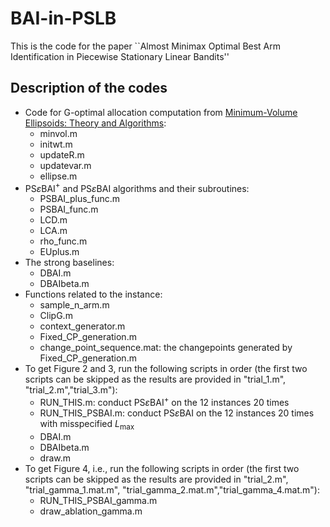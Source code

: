 # BAI-in-PSLB
This is the code for the paper ``Almost Minimax Optimal Best Arm Identification in Piecewise Stationary Linear Bandits''

## Description of the codes
- Code for G-optimal allocation computation from [Minimum-Volume Ellipsoids: Theory and Algorithms](http://archive.siam.org/books/mo23/):
	- minvol.m
	- initwt.m
	- updateR.m
	- updatevar.m
	- ellipse.m
- PS$\varepsilon$BAI$^+$ and PS$\varepsilon$BAI algorithms and their subroutines:
	- PSBAI_plus_func.m
	- PSBAI_func.m
	- LCD.m
	- LCA.m
	- rho_func.m
	- EUplus.m
- The strong baselines:
	- DBAI.m
	- DBAIbeta.m
- Functions related to the instance:
	- sample_n_arm.m
	- ClipG.m
	- context_generator.m
	- Fixed_CP_generation.m
	- change_point_sequence.mat: the changepoints generated by Fixed_CP_generation.m  		
- To get Figure 2 and 3, run the following scripts in order (the first two scripts can be skipped as the results are provided in "trial_1.m", "trial_2.m","trial_3.m"):
	- RUN_THIS.m: conduct PS$\varepsilon$BAI$^+$ on the 12 instances 20 times
	- RUN_THIS_PSBAI.m: conduct PS$\varepsilon$BAI on the 12 instances 20 times with misspecified $L_{\max}$
	- DBAI.m
	- DBAIbeta.m
	- draw.m
- To get Figure 4, i.e., run the following scripts in order (the first two scripts can be skipped as the results are provided in "trial_2.m", "trial_gamma_1.mat.m", "trial_gamma_2.mat.m","trial_gamma_4.mat.m"):
	- RUN_THIS_PSBAI_gamma.m
	- draw_ablation_gamma.m
